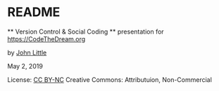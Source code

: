# README

** Version Control & Social Coding ** presentation for https://CodeTheDream.org

by [John Little](https://JohnLittle.info/)

May 2, 2019

License:  [CC BY-NC](https://creativecommons.org/licenses/by-nc/4.0/)
Creative Commons:  Attributuion, Non-Commercial

